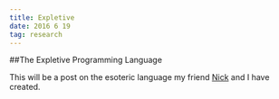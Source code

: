 ```yaml
---
title: Expletive
date: 2016 6 19
tag: research
---
```



##The Expletive Programming Language
  
  
This will be a post on the esoteric language my friend
[Nick](http://www.nicholascjones.com/) and I have created.  
  

